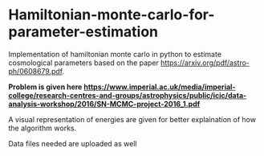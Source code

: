 # Hamiltonian-monte-carlo-for-parameter-estimation 

Implementation of hamiltonian monte carlo in python to estimate cosmological parameters based on the paper https://arxiv.org/pdf/astro-ph/0608679.pdf. 

**Problem is given here https://www.imperial.ac.uk/media/imperial-college/research-centres-and-groups/astrophysics/public/icic/data-analysis-workshop/2016/SN-MCMC-project-2016_1.pdf** 

A visual representation of energies are given for better explaination of how the algorithm works.

Data files needed are uploaded as well
